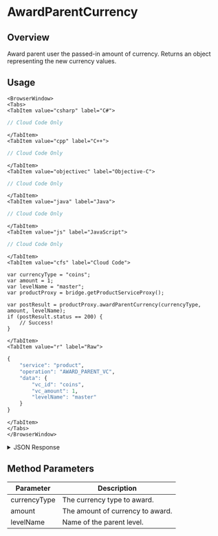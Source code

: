 # AwardParentCurrency
## Overview
Award parent user the passed-in amount of currency. Returns an object representing the new currency values.

<PartialServop service_name="product" operation_name="AWARD_PARENT_VC" />

## Usage

```mdx-code-block
<BrowserWindow>
<Tabs>
<TabItem value="csharp" label="C#">
```

```csharp
// Cloud Code Only
```

```mdx-code-block
</TabItem>
<TabItem value="cpp" label="C++">
```

```cpp
// Cloud Code Only
```

```mdx-code-block
</TabItem>
<TabItem value="objectivec" label="Objective-C">
```

```objectivec
// Cloud Code Only
```

```mdx-code-block
</TabItem>
<TabItem value="java" label="Java">
```

```java
// Cloud Code Only
```

```mdx-code-block
</TabItem>
<TabItem value="js" label="JavaScript">
```

```javascript
// Cloud Code Only
```

```mdx-code-block
</TabItem>
<TabItem value="cfs" label="Cloud Code">
```

```cfscript
var currencyType = "coins";
var amount = 1;
var levelName = "master";
var productProxy = bridge.getProductServiceProxy();

var postResult = productProxy.awardParentCurrency(currencyType, amount, levelName);
if (postResult.status == 200) {
    // Success!
}
```

```mdx-code-block
</TabItem>
<TabItem value="r" label="Raw">
```

```r
{
	"service": "product",
	"operation": "AWARD_PARENT_VC",
	"data": {
		"vc_id": "coins",
		"vc_amount": 1,
		"levelName": "master"
	}
}
```

```mdx-code-block
</TabItem>
</Tabs>
</BrowserWindow>
```

<details>
<summary>JSON Response</summary>

```json
{
    "status" : 200,
    "data" :
    {
        "updatedAt": 1395693913234,
        "currencyMap": {
            "gems": {
                "purchased": 0,
                "balance": 0,
                "consumed": 0,
                "awarded": 0
            },
            "gold": {
                "purchased": 0,
                "balance": 123,
                "consumed": 0,
                "awarded": 123
            }
        },
        "playerId": "acf11847-055f-470d-abb7-b93052201491",
        "createdAt": 1395693907421
    }
}
```
</details>

## Method Parameters
Parameter | Description
--------- | -----------
currencyType | The currency type to award.
amount | The amount of currency to award.
levelName | Name of the parent level.


